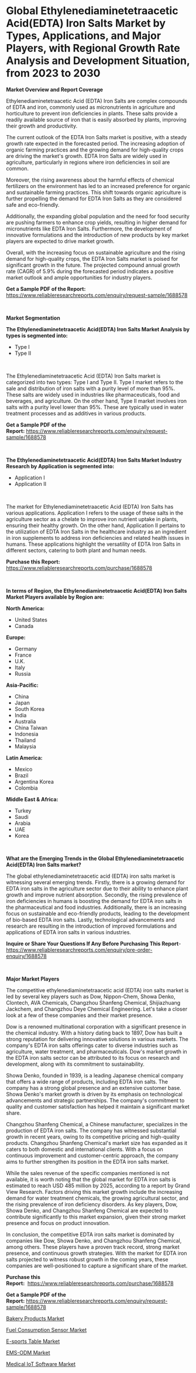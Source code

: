 <p><h1>Global Ethylenediaminetetraacetic Acid(EDTA) Iron Salts Market by Types, Applications, and Major Players, with Regional Growth Rate Analysis and Development Situation, from 2023 to 2030</h1></p><p><strong>Market Overview and Report Coverage</strong></p>
<p><p>Ethylenediaminetetraacetic Acid (EDTA) Iron Salts are complex compounds of EDTA and iron, commonly used as micronutrients in agriculture and horticulture to prevent iron deficiencies in plants. These salts provide a readily available source of iron that is easily absorbed by plants, improving their growth and productivity.</p><p>The current outlook of the EDTA Iron Salts market is positive, with a steady growth rate expected in the forecasted period. The increasing adoption of organic farming practices and the growing demand for high-quality crops are driving the market's growth. EDTA Iron Salts are widely used in agriculture, particularly in regions where iron deficiencies in soil are common. </p><p>Moreover, the rising awareness about the harmful effects of chemical fertilizers on the environment has led to an increased preference for organic and sustainable farming practices. This shift towards organic agriculture is further propelling the demand for EDTA Iron Salts as they are considered safe and eco-friendly.</p><p>Additionally, the expanding global population and the need for food security are pushing farmers to enhance crop yields, resulting in higher demand for micronutrients like EDTA Iron Salts. Furthermore, the development of innovative formulations and the introduction of new products by key market players are expected to drive market growth.</p><p>Overall, with the increasing focus on sustainable agriculture and the rising demand for high-quality crops, the EDTA Iron Salts market is poised for significant growth in the future. The projected compound annual growth rate (CAGR) of 5.9% during the forecasted period indicates a positive market outlook and ample opportunities for industry players.</p></p>
<p><strong>Get a Sample PDF of the Report:</strong> <a href="https://www.reliableresearchreports.com/enquiry/request-sample/1688578">https://www.reliableresearchreports.com/enquiry/request-sample/1688578</a></p>
<p>&nbsp;</p>
<p><strong>Market Segmentation</strong></p>
<p><strong>The Ethylenediaminetetraacetic Acid(EDTA) Iron Salts Market Analysis by types is segmented into:</strong></p>
<p><ul><li>Type I</li><li>Type II</li></ul></p>
<p>&nbsp;</p>
<p><p>The Ethylenediaminetetraacetic Acid (EDTA) Iron Salts market is categorized into two types: Type I and Type II. Type I market refers to the sale and distribution of iron salts with a purity level of more than 95%. These salts are widely used in industries like pharmaceuticals, food and beverages, and agriculture. On the other hand, Type II market involves iron salts with a purity level lower than 95%. These are typically used in water treatment processes and as additives in various products.</p></p>
<p><strong>Get a Sample PDF of the Report:</strong>&nbsp;<a href="https://www.reliableresearchreports.com/enquiry/request-sample/1688578">https://www.reliableresearchreports.com/enquiry/request-sample/1688578</a></p>
<p>&nbsp;</p>
<p><strong>The Ethylenediaminetetraacetic Acid(EDTA) Iron Salts Market Industry Research by Application is segmented into:</strong></p>
<p><ul><li>Application I</li><li>Application II</li></ul></p>
<p>&nbsp;</p>
<p><p>The market for Ethylenediaminetetraacetic Acid (EDTA) Iron Salts has various applications. Application I refers to the usage of these salts in the agriculture sector as a chelate to improve iron nutrient uptake in plants, ensuring their healthy growth. On the other hand, Application II pertains to the utilization of EDTA Iron Salts in the healthcare industry as an ingredient in iron supplements to address iron deficiencies and related health issues in humans. These applications highlight the versatility of EDTA Iron Salts in different sectors, catering to both plant and human needs.</p></p>
<p><strong>Purchase this Report:</strong>&nbsp; <a href="https://www.reliableresearchreports.com/purchase/1688578">https://www.reliableresearchreports.com/purchase/1688578</a></p>
<p>&nbsp;</p>
<p><strong>In terms of Region, the Ethylenediaminetetraacetic Acid(EDTA) Iron Salts Market Players available by Region are:</strong></p>
<p>
    <p> <strong> North America: </strong>
        <ul>
            <li>United States</li>
            <li>Canada</li>
        </ul>
        </p> 
    <p> <strong> Europe: </strong>
        <ul>
            <li>Germany</li>
            <li>France</li>
            <li>U.K.</li>
            <li>Italy</li>
            <li>Russia</li>
        </ul>
        </p> 
    <p> <strong> Asia-Pacific: </strong>
        <ul>
            <li>China</li>
            <li>Japan</li>
            <li>South Korea</li>
            <li>India</li>
            <li>Australia</li>
            <li>China Taiwan</li>
            <li>Indonesia</li>
            <li>Thailand</li>
            <li>Malaysia</li>
        </ul>
        </p> 
    <p> <strong> Latin America: </strong>
        <ul>
            <li>Mexico</li>
            <li>Brazil</li>
            <li>Argentina Korea</li>
            <li>Colombia</li>
        </ul>
        </p> 
    <p> <strong> Middle East & Africa: </strong>
        <ul>
            <li>Turkey</li>
            <li>Saudi</li>
            <li>Arabia</li>
            <li>UAE</li>
            <li>Korea</li>
        </ul>
    </p>
    </p>
<p>&nbsp;</p>
<p><strong>What are the Emerging Trends in the Global Ethylenediaminetetraacetic Acid(EDTA) Iron Salts market?</strong></p>
<p><p>The global ethylenediaminetetraacetic acid (EDTA) iron salts market is witnessing several emerging trends. Firstly, there is a growing demand for EDTA iron salts in the agriculture sector due to their ability to enhance plant growth and improve nutrient absorption. Secondly, the rising prevalence of iron deficiencies in humans is boosting the demand for EDTA iron salts in the pharmaceutical and food industries. Additionally, there is an increasing focus on sustainable and eco-friendly products, leading to the development of bio-based EDTA iron salts. Lastly, technological advancements and research are resulting in the introduction of improved formulations and applications of EDTA iron salts in various industries.</p></p>
<p><strong>Inquire or Share Your Questions If Any Before Purchasing This Report</strong>- <a href="https://www.reliableresearchreports.com/enquiry/pre-order-enquiry/1688578">https://www.reliableresearchreports.com/enquiry/pre-order-enquiry/1688578</a></p>
<p>&nbsp;</p>
<p><strong>Major Market Players</strong></p>
<p><p>The competitive ethylenediaminetetraacetic acid (EDTA) iron salts market is led by several key players such as Dow, Nippon-Chem, Showa Denko, Clontech, AVA Chemicals, Changzhou Shanfeng Chemical, Shijiazhuang Jackchem, and Changzhou Deye Chemical Engineering. Let's take a closer look at a few of these companies and their market presence.</p><p>Dow is a renowned multinational corporation with a significant presence in the chemical industry. With a history dating back to 1897, Dow has built a strong reputation for delivering innovative solutions in various markets. The company's EDTA iron salts offerings cater to diverse industries such as agriculture, water treatment, and pharmaceuticals. Dow's market growth in the EDTA iron salts sector can be attributed to its focus on research and development, along with its commitment to sustainability.</p><p>Showa Denko, founded in 1939, is a leading Japanese chemical company that offers a wide range of products, including EDTA iron salts. The company has a strong global presence and an extensive customer base. Showa Denko's market growth is driven by its emphasis on technological advancements and strategic partnerships. The company's commitment to quality and customer satisfaction has helped it maintain a significant market share.</p><p>Changzhou Shanfeng Chemical, a Chinese manufacturer, specializes in the production of EDTA iron salts. The company has witnessed substantial growth in recent years, owing to its competitive pricing and high-quality products. Changzhou Shanfeng Chemical's market size has expanded as it caters to both domestic and international clients. With a focus on continuous improvement and customer-centric approach, the company aims to further strengthen its position in the EDTA iron salts market.</p><p>While the sales revenue of the specific companies mentioned is not available, it is worth noting that the global market for EDTA iron salts is estimated to reach USD 485 million by 2025, according to a report by Grand View Research. Factors driving this market growth include the increasing demand for water treatment chemicals, the growing agricultural sector, and the rising prevalence of iron deficiency disorders. As key players, Dow, Showa Denko, and Changzhou Shanfeng Chemical are expected to contribute significantly to this market expansion, given their strong market presence and focus on product innovation.</p><p>In conclusion, the competitive EDTA iron salts market is dominated by companies like Dow, Showa Denko, and Changzhou Shanfeng Chemical, among others. These players have a proven track record, strong market presence, and continuous growth strategies. With the market for EDTA iron salts projected to witness robust growth in the coming years, these companies are well-positioned to capture a significant share of the market.</p></p>
<p><strong>Purchase this Report:</strong>&nbsp;&nbsp;<a href="https://www.reliableresearchreports.com/purchase/1688578">https://www.reliableresearchreports.com/purchase/1688578</a></p>
<p></p>
<p><strong>Get a Sample PDF of the Report:</strong>&nbsp;<a href="https://www.reliableresearchreports.com/enquiry/request-sample/1688578">https://www.reliableresearchreports.com/enquiry/request-sample/1688578</a></p>
<p><p><a href="https://medium.com/@russpollich/bakery-products-market-size-and-market-trends-complete-industry-overview-2023-to-2030-240b5be88837">Bakery Products Market</a></p><p><a href="https://www.linkedin.com/pulse/fuel-consumption-sensor-market-research-report-unlocks-iny5e/">Fuel Consumption Sensor Market</a></p><p><a href="https://www.linkedin.com/pulse/e-sports-table-market-size-growth-forecast-from-2023-2adte/">E-sports Table Market</a></p><p><a href="https://www.linkedin.com/pulse/ems-odm-market-share-amp-new-trends-analysis/">EMS-ODM Market</a></p><p><a href="https://medium.com/@robbleannon/medical-iot-software-market-outlook-industry-overview-and-forecast-2023-to-2030-149a92803d6a">Medical IoT Software Market</a></p></p>